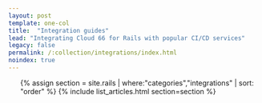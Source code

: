 ```yaml
---
layout: post
template: one-col
title:  "Integration guides"
lead: "Integrating Cloud 66 for Rails with popular CI/CD services"
legacy: false
permalink: /:collection/integrations/index.html
noindex: true
---
```


<div class="Toc Toc--howto">
    <ul>
    {% assign section = site.rails | where:"categories","integrations" | sort: "order" %}
    {% include list_articles.html section=section %}
    </ul>

</div><!--/.Toc-->
